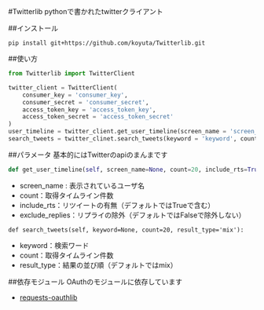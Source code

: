 #Twitterlib
pythonで書かれたtwitterクライアント

##インストール

```
pip install git+https://github.com/koyuta/Twitterlib.git
```

##使い方

```python
from Twitterlib import TwitterClient

twitter_client = TwitterClient(
    consumer_key = 'consumer_key',
    consumer_secret = 'consumer_secret',
    access_token_key = 'access_token_key',
    access_token_secret = 'access_token_secret'
)
user_timeline = twitter_client.get_user_timeline(screen_name = 'screen_name', count = 100)
search_tweets = twitter_clinet.search_tweets(keyword = 'keyword', count = 100)
```

##パラメータ
基本的にはTwitterのapiのまんまです

```python
def get_user_timeline(self, screen_name=None, count=20, include_rts=True, exclude_replies=False)
```

- screen_name : 表示されているユーザ名
- count：取得タイムライン件数
- include_rts：リツイートの有無（デフォルトではTrueで含む）
- exclude_replies：リプライの除外（デフォルトではFalseで除外しない）

```Pyhton
def search_tweets(self, keyword=None, count=20, result_type='mix'):
```

- keyword：検索ワード
- count：取得タイムライン件数
- result_type：結果の並び順（デフォルトではmix）

##依存モジュール
OAuthのモジュールに依存しています
- [requests-oauthlib](https://github.com/requests/requests-oauthlib)
